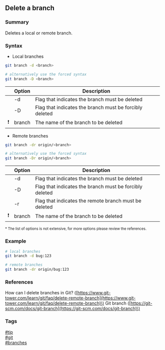 ## Delete a branch

### Summary
Deletes a local or remote branch.  

### Syntax
- Local branches
```bash
git branch -d <branch>

# alternatively use the forced syntax
git branch -D <branch>
```
    
|               | Option | Description                                             |
| :-----------: | ------ | ------------------------------------------------------- |
|               | -d     | Flag that indicates the branch must be deleted          |
|               | -D     | Flag that indicates the branch must be forcibly deleted |
| :exclamation: | branch | The name of the branch to be deleted                    |
   
- Remote branches
```bash
git branch -dr origin/<branch>

# alternatively use the forced syntax
git branch -Dr origin/<branch>
```   

|               | Option | Description                                             |
| :-----------: | ------ | ------------------------------------------------------- |
|               | -d     | Flag that indicates the branch must be deleted          |
|               | -D     | Flag that indicates the branch must be forcibly deleted |
|               | -r     | Flag that indicates the remote branch must be deleted   |
| :exclamation: | branch | The name of the branch to be deleted                    |

<sub>* The list of options is not extensive, for more options please review the references.</sub>
  
### Example
```bash
# local branches
git branch -d bug:123

# remote branches
git branch -dr origin/bug:123
```

### References
How can I delete branches in Git? \([https://www.git-tower.com/learn/git/faq/delete-remote-branch](https://www.git-tower.com/learn/git/faq/delete-remote-branch)\)
Git branch \([https://git-scm.com/docs/git-branch](https://git-scm.com/docs/git-branch)\)  

### Tags
[#tip](../../tips.md)  
[#git](../git.md)  
[#branches](branches.md)  
